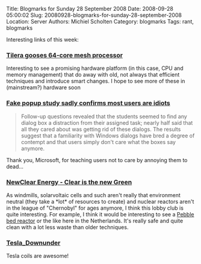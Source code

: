 Title: Blogmarks for Sunday 28 September 2008
Date: 2008-09-28 05:00:02
Slug: 20080928-blogmarks-for-sunday-28-september-2008
Location: Server
Authors: Michiel Scholten
Category: blogmarks
Tags: rant, blogmarks

<p>Interesting links of this week:</p>
<h3><a href="http://www.theregister.co.uk/2008/09/23/tilera_cpu_upgrade/">Tilera gooses 64-core mesh processor</a></h3>
<p>Interesting to see a promising hardware platform (in this case, CPU and memory management) that do away with old, not always that efficient techniques and introduce smart changes. I hope to see more of these in (mainstream?) hardware soon</p>
<h3><a href="http://arstechnica.com/news.ars/post/20080923-study-confirms-users-are-idiots.html">Fake popup study sadly confirms most users are idiots</a></h3>
<blockquote><p>Follow-up questions revealed that the students seemed to find any dialog box a distraction from their assigned task; nearly half said that all they cared about was getting rid of these dialogs. The results suggest that a familiarity with Windows dialogs have bred a degree of contempt and that users simply don't care what the boxes say anymore.</p></blockquote>

<p>Thank you, Microsoft, for teaching users not to care by annoying them to dead...</p>
<h3><a href="http://www.newclearpower.eu/">NewClear Energy - Clear is the new Green</a></h3>
<p>As windmills, solarvoltaic cells and such aren't really that environment neutral (they take a *lot* of resources to create) and nuclear reactors aren't in the league of "Chernobyl" for ages anymore, I think this lobby club is quite interesting. For example, I think it would be interesting to see a <a href="http://en.wikipedia.org/wiki/Pebble_bed_reactor">Pebble bed reactor</a> or the like here in the Netherlands. It's really safe and quite clean with a lot less waste than older techniques.</p>
<h3><a href="http://tesladownunder.com/">Tesla_Downunder</a></h3>
<p>Tesla coils are awesome!</p>
